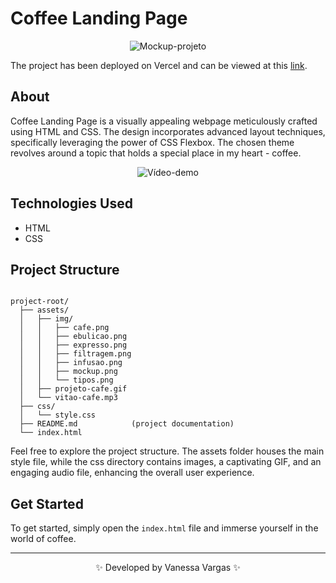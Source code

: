 # Coffee Landing Page

<div align="center">

![Mockup-projeto](https://github.com/vanessavargas/html-css-coffee-landing-page/blob/master/assets/img/layout.png)

</div>

The project has been deployed on Vercel and can be viewed at this [link](https://landing-page-cafe.vercel.app/).

## About

Coffee Landing Page is a visually appealing webpage meticulously crafted using HTML and CSS. The design incorporates advanced layout techniques, specifically leveraging the power of CSS Flexbox. The chosen theme revolves around a topic that holds a special place in my heart - coffee.

<div align="center">

![Vídeo-demo](https://github.com/VanessaVargas/html-developer-DIO/blob/master/assets/projeto-cafe.gif)

</div>

## Technologies Used

- HTML
- CSS

## Project Structure

```

project-root/
  ├── assets/
  │   ├── img/
  │   │   ├── cafe.png
  │   │   ├── ebulicao.png
  │   │   ├── expresso.png
  │   │   ├── filtragem.png
  │   │   ├── infusao.png
  │   │   ├── mockup.png
  │   │   └── tipos.png
  │   ├── projeto-cafe.gif
  │   └── vitao-cafe.mp3
  ├── css/
  │   └── style.css
  ├── README.md            (project documentation)
  └── index.html          

```
Feel free to explore the project structure. The assets folder houses the main style file, while the css directory contains images, a captivating GIF, and an engaging audio file, enhancing the overall user experience.

## Get Started
To get started, simply open the `index.html` file and immerse yourself in the world of coffee.
<br/>
<hr/>
<div align="center">

✨ Developed by Vanessa Vargas ✨

</div>
